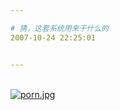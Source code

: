 ```yaml
---

# 猜，这套系统用来干什么的
2007-10-24 22:25:01


---
```



&nbsp; <br />
<a target=_blank href="http://fm211.img.xiaonei.com/blog/20071024/22/25/A590537751951HEI.jpg" target="_blank"><img src="http://fm211.img.xiaonei.com/blog/20071024/22/25/A590537751951HEI.jpg" alt="porn.jpg"></a>